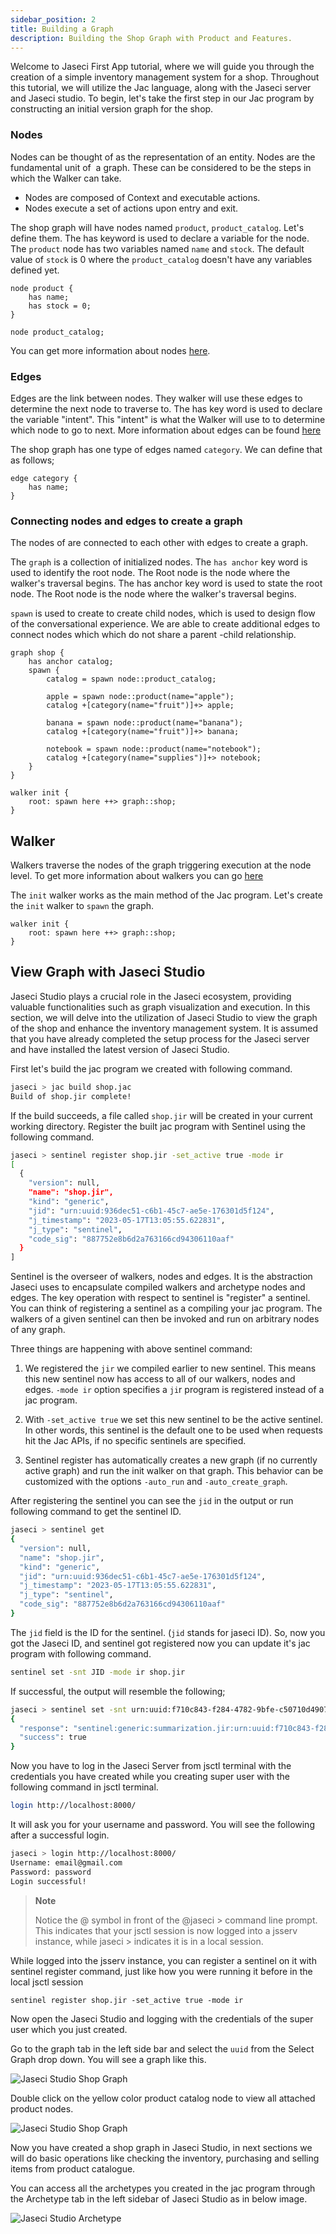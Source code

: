 ```yaml
---
sidebar_position: 2
title: Building a Graph
description: Building the Shop Graph with Product and Features.
---
```


Welcome to Jaseci First App tutorial, where we will guide you through the creation of a simple inventory management system for a shop. Throughout this tutorial, we will utilize the Jac language, along with the Jaseci server and Jaseci studio. To begin, let's take the first step in our Jac program by constructing an initial version graph for the shop.

### Nodes

Nodes can be thought of as the representation of an entity.
Nodes are the fundamental unit of  a graph. These can be considered to be the steps in which the Walker can take.

* Nodes are composed of Context and executable actions.
* Nodes execute a set of actions upon entry and exit.


The shop graph will have nodes named `product`, `product_catalog`. Let's define them. The has keyword is used to declare a variable for the node. The `product` node has two variables named `name` and `stock`. The default value of `stock` is 0 where the `product_catalog` doesn't have any variables defined yet.

```jac
node product {
    has name;
    has stock = 0;
}

node product_catalog;
```
You can get more information about nodes [here](../../development/abstractions/graphs#nodes).

### Edges

Edges are the link between nodes. They walker will use these edges to determine the next node to traverse to.
The has key word is used to declare the variable "intent". This "intent" is what the Walker will use to to determine which node to go to next. More information about edges can be found [here](../../development/abstractions/graphs#edges)


The shop graph has one type of edges named `category`. We can define that as follows;

```
edge category {
    has name;
}
```

### Connecting nodes and edges to create a graph

The nodes of are connected to each other with edges to create a graph.

The `graph` is a collection of initialized nodes.
The `has anchor` key word is used to identify the root node. The Root node is the node where the walker's traversal begins.
The has anchor key word is used to state the root node. The Root node is the node where the walker's traversal begins.

`spawn` is used to create to create child nodes, which is used to design flow of the conversational experience.
We are able to create additional edges to connect nodes which which do not share a parent -child relationship.

```jac
graph shop {
    has anchor catalog;
    spawn {
        catalog = spawn node::product_catalog;

        apple = spawn node::product(name="apple");
        catalog +[category(name="fruit")]+> apple;

        banana = spawn node::product(name="banana");
        catalog +[category(name="fruit")]+> banana;

        notebook = spawn node::product(name="notebook");
        catalog +[category(name="supplies")]+> notebook;
    }
}

walker init {
    root: spawn here ++> graph::shop;
}
```

## Walker

Walkers traverse the nodes of the graph triggering execution at the node level. To get more information about walkers you can go [here](../../development/abstractions/walkers)

The `init` walker works as the main method of the Jac program. Let's create the `init` walker to `spawn` the graph.

```
walker init {
    root: spawn here ++> graph::shop;
}
```

## View Graph with Jaseci Studio

Jaseci Studio plays a crucial role in the Jaseci ecosystem, providing valuable functionalities such as graph visualization and execution. In this section, we will delve into the utilization of Jaseci Studio to view the graph of the shop and enhance the inventory management system. It is assumed that you have already completed the setup process for the Jaseci server and have installed the latest version of Jaseci Studio.

First let's build the jac program we created with following command.

```bash
jaseci > jac build shop.jac
Build of shop.jir complete!
```

If the build succeeds, a file called `shop.jir` will be created in your current working directory. Register the built jac program with Sentinel using the following command.

```bash
jaseci > sentinel register shop.jir -set_active true -mode ir
[
  {
    "version": null,
    "name": "shop.jir",
    "kind": "generic",
    "jid": "urn:uuid:936dec51-c6b1-45c7-ae5e-176301d5f124",
    "j_timestamp": "2023-05-17T13:05:55.622831",
    "j_type": "sentinel",
    "code_sig": "887752e8b6d2a763166cd94306110aaf"
  }
]
```

Sentinel is the overseer of walkers, nodes and edges. It is the abstraction Jaseci uses to encapsulate compiled walkers and archetype nodes and edges. The key operation with respect to sentinel is "register" a sentinel. You can think of registering a sentinel as a compiling your jac program. The walkers of a given sentinel can then be invoked and run on arbitrary nodes of any graph.

Three things are happening with above sentinel command:

1. We registered the `jir` we compiled earlier to new sentinel. This means this new sentinel now has access to all of our walkers, nodes and edges. `-mode ir` option specifies a `ji`r program is registered instead of a jac program.

2. With `-set_active true` we set this new sentinel to be the active sentinel. In other words, this sentinel is the default one to be used when requests hit the Jac APIs, if no specific sentinels are specified.

3. Sentinel register has automatically creates a new graph (if no currently active graph) and run the init walker on that graph. This behavior can be customized with the options `-auto_run` and `-auto_create_graph`.

After registering the sentinel you can see the `jid` in the output or run following command to get the sentinel ID.

```bash
jaseci > sentinel get
{
  "version": null,
  "name": "shop.jir",
  "kind": "generic",
  "jid": "urn:uuid:936dec51-c6b1-45c7-ae5e-176301d5f124",
  "j_timestamp": "2023-05-17T13:05:55.622831",
  "j_type": "sentinel",
  "code_sig": "887752e8b6d2a763166cd94306110aaf"
}
```

The `jid` field is the ID for the sentinel. (`jid` stands for jaseci ID). So, now you got the Jaseci ID, and sentinel got registered now you can update it's jac program with following command.

```bash
sentinel set -snt JID -mode ir shop.jir
```

If successful, the output will resemble the following;

```bash
jaseci > sentinel set -snt urn:uuid:f710c843-f284-4782-9bfe-c50710d4907f -mode ir shop.jir
{
  "response": "sentinel:generic:summarization.jir:urn:uuid:f710c843-f284-4782-9bfe-c50710d4907f registered and active!",
  "success": true
}
```
Now you have to log in the Jaseci Server from jsctl terminal with the credentials you have created while you creating super user with the following command in jsctl terminal.

```bash
login http://localhost:8000/
```

It will ask you for your username and password. You will see the following after a successful login.

```bash
jaseci > login http://localhost:8000/
Username: email@gmail.com
Password: password
Login successful!
```

> **Note**
>
> Notice the @ symbol in front of the @jaseci > command line prompt. This indicates that your jsctl session is now logged into a jsserv instance, while jaseci > indicates it is in a local session.
>

While logged into the jsserv instance, you can register a sentinel on it with sentinel register command, just like how you were running it before in the local jsctl session

```
sentinel register shop.jir -set_active true -mode ir
```

Now open the Jaseci Studio and logging with the credentials of the super user which you just created.

Go to the graph tab in the left side bar and select the `uuid` from the Select Graph drop down. You will see a graph like this.

![Jaseci Studio Shop Graph](./img/shop_root.png)

Double click on the yellow color product catalog node to view all attached product nodes.

![Jaseci Studio Shop Graph](./img/shop_root_detailed.png)

Now you have created a shop graph in Jaseci Studio, in next sections we will do basic operations like checking the inventory, purchasing and selling items from product catalogue.


You can access all the archetypes you created in the jac program through the Archetype tab in the left sidebar of Jaseci Studio as in below image.

![Jaseci Studio Archetype](./img/studio_architype.png)